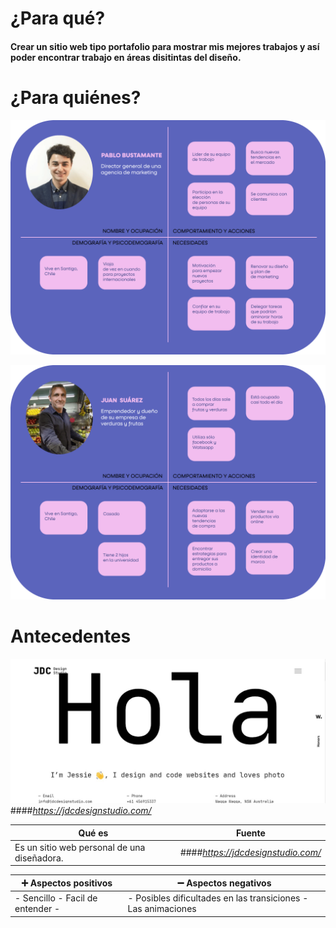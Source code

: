 # ¿Para qué?

#### Crear un sitio web tipo portafolio para mostrar mis mejores trabajos  y así poder encontrar trabajo en áreas disitintas del diseño.

# ¿Para quiénes?

![Image alt text](/images-readme/person-user.png)

![Image alt text](/images-readme/person-user2.png)

# Antecedentes

![Image alt text](/images-readme/ante1.jpg)
####*<https://jdcdesignstudio.com/>*

| Qué es  | Fuente |
| ---------------- | ---------------- |
| Es un sitio web personal de una diseñadora.| ####*<https://jdcdesignstudio.com/>*   |

|  :heavy_plus_sign: Aspectos positivos|  :heavy_minus_sign: Aspectos negativos |
| ---------------- | ---------------- |
| - Sencillo - Facil de entender - | - Posibles dificultades en las transiciones - Las animaciones   |

